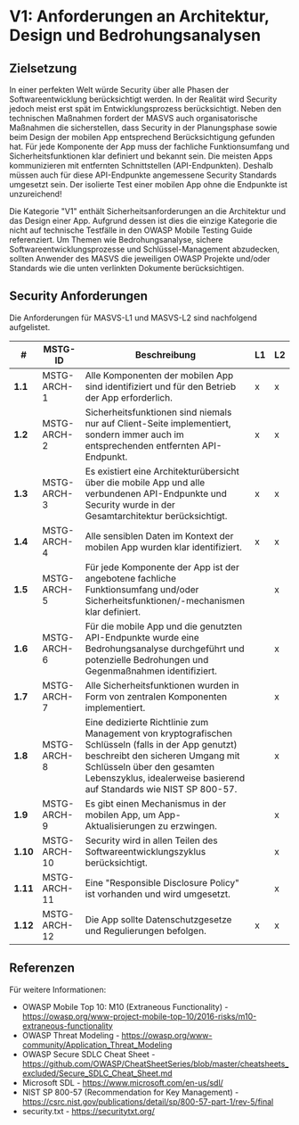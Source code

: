 # V1: Anforderungen an Architektur, Design und Bedrohungsanalysen

## Zielsetzung

In einer perfekten Welt würde Security über alle Phasen der Softwareentwicklung berücksichtigt werden. In der Realität wird Security jedoch meist erst spät im Entwicklungsprozess berücksichtigt. Neben den technischen Maßnahmen fordert der MASVS auch organisatorische Maßnahmen die sicherstellen, dass Security in der Planungsphase sowie beim Design der mobilen App entsprechend Berücksichtigung gefunden hat. Für jede Komponente der App muss der fachliche Funktionsumfang und Sicherheitsfunktionen klar definiert und bekannt sein. Die meisten Apps kommunizieren mit entfernten Schnittstellen (API-Endpunkten). Deshalb müssen auch für diese API-Endpunkte angemessene Security Standards umgesetzt sein. Der isolierte Test einer mobilen App ohne die Endpunkte ist unzureichend!

Die Kategorie "V1" enthält Sicherheitsanforderungen an die Architektur und das Design einer App. Aufgrund dessen ist dies die einzige Kategorie die nicht auf technische Testfälle in den OWASP Mobile Testing Guide referenziert. Um Themen wie Bedrohungsanalyse, sichere Softwareentwicklungsprozesse und Schlüssel-Management abzudecken, sollten Anwender des MASVS die jeweiligen OWASP Projekte und/oder Standards wie die unten verlinkten Dokumente berücksichtigen.

## Security Anforderungen

Die Anforderungen für MASVS-L1 und MASVS-L2 sind nachfolgend aufgelistet.

| # | MSTG-ID | Beschreibung | L1 | L2 |
| -- | ---------- | ---------------------- | - | - |
| **1.1** | MSTG-ARCH-1 | Alle Komponenten der mobilen App sind identifiziert und für den Betrieb der App erforderlich. | x | x |
| **1.2** | MSTG-ARCH-2 | Sicherheitsfunktionen sind niemals nur auf Client-Seite implementiert, sondern immer auch im entsprechenden entfernten API-Endpunkt. | x | x |
| **1.3** | MSTG-ARCH-3 | Es existiert eine Architekturübersicht über die mobile App und alle verbundenen API-Endpunkte und Security wurde in der Gesamtarchitektur berücksichtigt. | x | x |
| **1.4** | MSTG-ARCH-4 | Alle sensiblen Daten im Kontext der mobilen App wurden klar identifiziert. | x | x |
| **1.5** | MSTG-ARCH-5 | Für jede Komponente der App ist der angebotene fachliche Funktionsumfang und/oder Sicherheitsfunktionen/-mechanismen klar definiert.  |   | x |
| **1.6** | MSTG-ARCH-6 | Für die mobile App und die genutzten API-Endpunkte wurde eine Bedrohungsanalyse durchgeführt und potenzielle Bedrohungen und Gegenmaßnahmen identifiziert. |   | x |
| **1.7** | MSTG-ARCH-7 | Alle Sicherheitsfunktionen wurden in Form von zentralen Komponenten implementiert. |   | x |
| **1.8** | MSTG-ARCH-8 | Eine dedizierte Richtlinie zum Management von kryptografischen Schlüsseln (falls in der App genutzt) beschreibt den sicheren Umgang mit Schlüsseln über den gesamten Lebenszyklus, idealerweise basierend auf Standards wie NIST SP 800-57. |   | x |
| **1.9** | MSTG-ARCH-9 | Es gibt einen Mechanismus in der mobilen App, um App-Aktualisierungen zu erzwingen. |   | x |
| **1.10** | MSTG-ARCH-10 | Security wird in allen Teilen des Softwareentwicklungszyklus berücksichtigt. |   | x |
| **1.11** | MSTG-ARCH-11 | Eine "Responsible Disclosure Policy" ist vorhanden und wird umgesetzt. |   | x |
| **1.12** | MSTG-ARCH-12 | Die App sollte Datenschutzgesetze und Regulierungen befolgen. | x | x |

## Referenzen

Für weitere Informationen:

- OWASP Mobile Top 10: M10 (Extraneous Functionality) - <https://owasp.org/www-project-mobile-top-10/2016-risks/m10-extraneous-functionality>
- OWASP Threat Modeling - <https://owasp.org/www-community/Application_Threat_Modeling>
- OWASP Secure SDLC Cheat Sheet - <https://github.com/OWASP/CheatSheetSeries/blob/master/cheatsheets_excluded/Secure_SDLC_Cheat_Sheet.md>
- Microsoft SDL - <https://www.microsoft.com/en-us/sdl/>
- NIST SP 800-57 (Recommendation for Key Management) - <https://csrc.nist.gov/publications/detail/sp/800-57-part-1/rev-5/final>
- security.txt - <https://securitytxt.org/>
